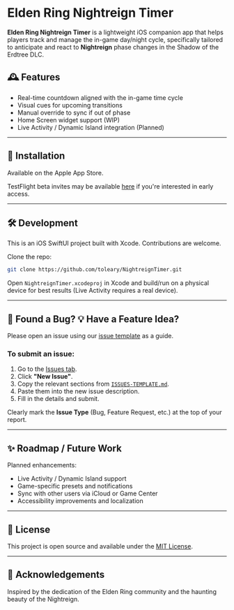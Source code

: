 

# Elden Ring Nightreign Timer

**Elden Ring Nightreign Timer** is a lightweight iOS companion app that helps players track and manage the in-game day/night cycle, specifically tailored to anticipate and react to **Nightreign** phase changes in the Shadow of the Erdtree DLC.

## 🕰️ Features

- Real-time countdown aligned with the in-game time cycle
- Visual cues for upcoming transitions
- Manual override to sync if out of phase
- Home Screen widget support (WIP)
- Live Activity / Dynamic Island integration (Planned)

---

## 📲 Installation

Available on the Apple App Store.

TestFlight beta invites may be available [here](https://github.com/toleary/NightreignTimer) if you're interested in early access.

---

## 🛠 Development

This is an iOS SwiftUI project built with Xcode. Contributions are welcome.

Clone the repo:

```bash
git clone https://github.com/toleary/NightreignTimer.git
```

Open `NightreignTimer.xcodeproj` in Xcode and build/run on a physical device for best results (Live Activity requires a real device).

---

## 🐛 Found a Bug? 💡 Have a Feature Idea?

Please open an issue using our [issue template](./ISSUES-TEMPLATE.md) as a guide.

### To submit an issue:

1. Go to the [Issues tab](https://github.com/toleary/NightreignTimer/issues).
2. Click **"New Issue"**.
3. Copy the relevant sections from [`ISSUES-TEMPLATE.md`](./ISSUES-TEMPLATE.md).
4. Paste them into the new issue description.
5. Fill in the details and submit.

Clearly mark the **Issue Type** (Bug, Feature Request, etc.) at the top of your report.

---

## ✨ Roadmap / Future Work

Planned enhancements:
- Live Activity / Dynamic Island support
- Game-specific presets and notifications
- Sync with other users via iCloud or Game Center
- Accessibility improvements and localization

---

## 📄 License

This project is open source and available under the [MIT License](LICENSE).

---

## 🙏 Acknowledgements

Inspired by the dedication of the Elden Ring community and the haunting beauty of the Nightreign.
